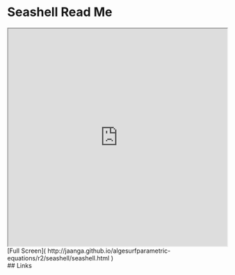 Seashell Read Me
===

<iframe src='http://jaanga.github.io/algesurf/parametric-equations/r2/seashell/seashell.html' width=100% height=500px >
There is an `iframe` here. It is not visible when viewed on github.com/algesurf. To view, please see 'Project Links' below.
</iframe>
[Full Screen]( http://jaanga.github.io/algesurfparametric-equations/r2/seashell/seashell.html )
<br>
## Links 
<http://www.3d-meier.de/tut3/Seite18.html>  
